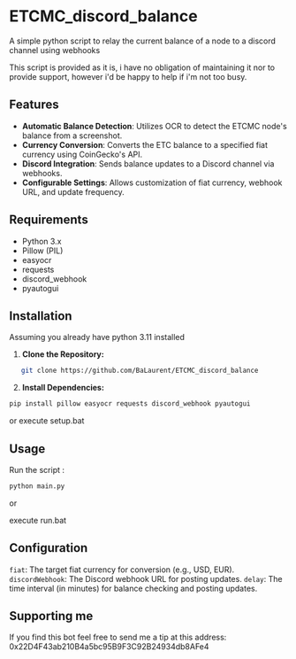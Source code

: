 # ETCMC_discord_balance
A simple python script to relay the current balance of a node to a discord channel using webhooks

This script is provided as it is, i have no obligation of maintaining it nor to provide support, however i'd be happy to help if i'm not too busy.

## Features

- **Automatic Balance Detection**: Utilizes OCR to detect the ETCMC node's balance from a screenshot.
- **Currency Conversion**: Converts the ETC balance to a specified fiat currency using CoinGecko's API.
- **Discord Integration**: Sends balance updates to a Discord channel via webhooks.
- **Configurable Settings**: Allows customization of fiat currency, webhook URL, and update frequency.

## Requirements

- Python 3.x
- Pillow (PIL)
- easyocr
- requests
- discord_webhook
- pyautogui

## Installation
Assuming you already have python 3.11 installed

1. **Clone the Repository:**
```bash
   git clone https://github.com/BaLaurent/ETCMC_discord_balance
```

2. **Install Dependencies:**
```bash
pip install pillow easyocr requests discord_webhook pyautogui
```
or
execute setup.bat

## Usage
Run the script :
```bash
python main.py
```

or

execute run.bat

## Configuration
`fiat`: The target fiat currency for conversion (e.g., USD, EUR).
`discordWebhook`: The Discord webhook URL for posting updates.
`delay`: The time interval (in minutes) for balance checking and posting updates.

## Supporting me
If you find this bot feel free to send me a tip at this address: 0x22D4F43ab210B4a5bc95B9F3C92B24934db8AFe4
